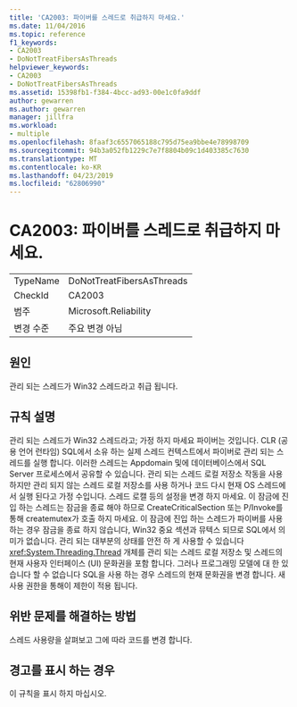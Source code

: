 ```yaml
---
title: 'CA2003: 파이버를 스레드로 취급하지 마세요.'
ms.date: 11/04/2016
ms.topic: reference
f1_keywords:
- CA2003
- DoNotTreatFibersAsThreads
helpviewer_keywords:
- CA2003
- DoNotTreatFibersAsThreads
ms.assetid: 15398fb1-f384-4bcc-ad93-00e1c0fa9ddf
author: gewarren
ms.author: gewarren
manager: jillfra
ms.workload:
- multiple
ms.openlocfilehash: 8faaf3c6557065188c795d75ea9bbe4e78998709
ms.sourcegitcommit: 94b3a052fb1229c7e7f8804b09c1d403385c7630
ms.translationtype: MT
ms.contentlocale: ko-KR
ms.lasthandoff: 04/23/2019
ms.locfileid: "62806990"
---
```

# <a name="ca2003-do-not-treat-fibers-as-threads"></a>CA2003: 파이버를 스레드로 취급하지 마세요.

|||
|-|-|
|TypeName|DoNotTreatFibersAsThreads|
|CheckId|CA2003|
|범주|Microsoft.Reliability|
|변경 수준|주요 변경 아님|

## <a name="cause"></a>원인

관리 되는 스레드가 Win32 스레드라고 취급 됩니다.

## <a name="rule-description"></a>규칙 설명

관리 되는 스레드가 Win32 스레드라고; 가정 하지 마세요 파이버는 것입니다. CLR (공용 언어 런타임) SQL에서 소유 하는 실제 스레드 컨텍스트에서 파이버로 관리 되는 스레드를 실행 합니다. 이러한 스레드는 Appdomain 및에 데이터베이스에서 SQL Server 프로세스에서 공유할 수 있습니다. 관리 되는 스레드 로컬 저장소 작동을 사용 하지만 관리 되지 않는 스레드 로컬 저장소를 사용 하거나 코드 다시 현재 OS 스레드에서 실행 된다고 가정 수입니다. 스레드 로캘 등의 설정을 변경 하지 마세요. 이 잠금에 진입 하는 스레드는 잠금을 종료 해야 하므로 CreateCriticalSection 또는 P/Invoke를 통해 createmutex가 호출 하지 마세요. 이 잠금에 진입 하는 스레드가 파이버를 사용 하는 경우 잠금을 종료 하지 않습니다, Win32 중요 섹션과 뮤텍스 되므로 SQL에서 의미가 없습니다. 관리 되는 대부분의 상태를 안전 하 게 사용할 수 있습니다 <xref:System.Threading.Thread> 개체를 관리 되는 스레드 로컬 저장소 및 스레드의 현재 사용자 인터페이스 (UI) 문화권을 포함 합니다. 그러나 프로그래밍 모델에 대 한 있습니다 할 수 없습니다 SQL을 사용 하는 경우 스레드의 현재 문화권을 변경 합니다. 새 사용 권한을 통해이 제한이 적용 됩니다.

## <a name="how-to-fix-violations"></a>위반 문제를 해결하는 방법

스레드 사용량을 살펴보고 그에 따라 코드를 변경 합니다.

## <a name="when-to-suppress-warnings"></a>경고를 표시 하는 경우

이 규칙을 표시 하지 마십시오.
